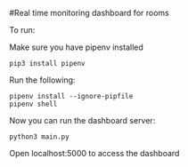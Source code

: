 #Real time monitoring dashboard for rooms

To run:

Make sure you have pipenv installed
```
pip3 install pipenv
```

Run the following:

```
pipenv install --ignore-pipfile
pipenv shell
```

Now you can run the dashboard server:
```
python3 main.py
```

Open localhost:5000 to access the dashboard

